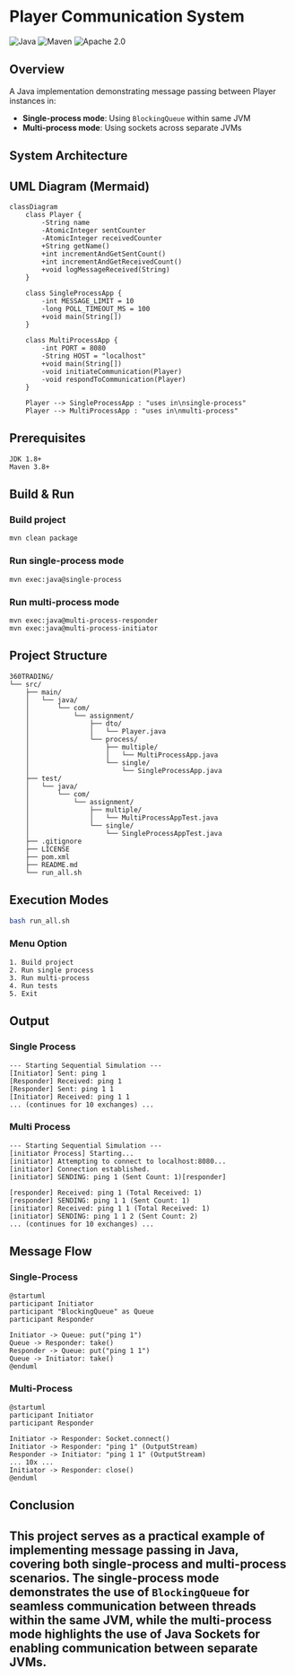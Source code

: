 # Player Communication System

![Java](https://img.shields.io/badge/Java-1.8-blue) ![Maven](https://img.shields.io/badge/Maven-3.8.5-red) ![Apache 2.0](https://img.shields.io/badge/License-Apache%202.0-blue)

## Overview

A Java implementation demonstrating message passing between Player instances in:

- **Single-process mode**: Using `BlockingQueue` within same JVM
- **Multi-process mode**: Using sockets across separate JVMs

## System Architecture

## UML Diagram (Mermaid)

```mermaid
classDiagram
    class Player {
        -String name
        -AtomicInteger sentCounter
        -AtomicInteger receivedCounter
        +String getName()
        +int incrementAndGetSentCount()
        +int incrementAndGetReceivedCount()
        +void logMessageReceived(String)
    }

    class SingleProcessApp {
        -int MESSAGE_LIMIT = 10
        -long POLL_TIMEOUT_MS = 100
        +void main(String[])
    }

    class MultiProcessApp {
        -int PORT = 8080
        -String HOST = "localhost"
        +void main(String[])
        -void initiateCommunication(Player)
        -void respondToCommunication(Player)
    }

    Player --> SingleProcessApp : "uses in\nsingle-process"
    Player --> MultiProcessApp : "uses in\nmulti-process"
```

## Prerequisites

```
JDK 1.8+
Maven 3.8+
```

## Build & Run

### Build project
```
mvn clean package
```
### Run single-process mode
```
mvn exec:java@single-process
```
### Run multi-process mode
```
mvn exec:java@multi-process-responder
mvn exec:java@multi-process-initiator
```
## Project Structure

```
360TRADING/
└── src/
    ├── main/
    │   └── java/
    │       └── com/
    │           └── assignment/
    │               ├── dto/
    │               │   └── Player.java
    │               └── process/
    │                   ├── multiple/
    │                   │   └── MultiProcessApp.java
    │                   └── single/
    │                       └── SingleProcessApp.java
    ├── test/
    │   └── java/
    │       └── com/
    │           └── assignment/
    │               ├── multiple/
    │               │   └── MultiProcessAppTest.java
    │               └── single/
    │                   └── SingleProcessAppTest.java
    ├── .gitignore
    ├── LICENSE
    ├── pom.xml
    ├── README.md
    └── run_all.sh
```    

## Execution Modes


```bash
bash run_all.sh
```

### Menu Option

```
1. Build project
2. Run single process
3. Run multi-process
4. Run tests
5. Exit
```

## Output

### Single Process
``` 
--- Starting Sequential Simulation ---
[Initiator] Sent: ping 1
[Responder] Received: ping 1
[Responder] Sent: ping 1 1
[Initiator] Received: ping 1 1
... (continues for 10 exchanges) ...
```
### Multi Process
``` 
--- Starting Sequential Simulation ---
[initiator Process] Starting...
[initiator] Attempting to connect to localhost:8080...
[initiator] Connection established.
[initiator] SENDING: ping 1 (Sent Count: 1)[responder]

[responder] Received: ping 1 (Total Received: 1)
[responder] SENDING: ping 1 1 (Sent Count: 1)
[initiator] Received: ping 1 1 (Total Received: 1)
[initiator] SENDING: ping 1 1 2 (Sent Count: 2)
... (continues for 10 exchanges) ...
```

## Message Flow

### Single-Process
```
@startuml
participant Initiator
participant "BlockingQueue" as Queue
participant Responder

Initiator -> Queue: put("ping 1")
Queue -> Responder: take()
Responder -> Queue: put("ping 1 1")
Queue -> Initiator: take()
@enduml
```
### Multi-Process

```
@startuml
participant Initiator
participant Responder

Initiator -> Responder: Socket.connect()
Initiator -> Responder: "ping 1" (OutputStream)
Responder -> Initiator: "ping 1 1" (OutputStream)
... 10x ...
Initiator -> Responder: close()
@enduml
```

## Conclusion

This project serves as a practical example of implementing message passing in Java, covering both single-process and multi-process scenarios. The single-process mode demonstrates the use of `BlockingQueue` for seamless communication between threads within the same JVM, while the multi-process mode highlights the use of Java Sockets for enabling communication between separate JVMs. 
---

